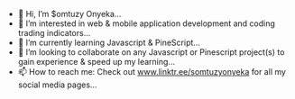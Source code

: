 - 👋 Hi, I’m $omtuzy Onyeka...
- 👀 I’m interested in web & mobile application development and coding trading indicators...
- 🌱 I’m currently learning Javascript & PineScript...
- 💞️ I’m looking to collaborate on any Javascript or Pinescript project(s) to gain experience & speed up my learning...
- 📫 How to reach me: Check out www.linktr.ee/somtuzyonyeka for all my social media pages...

<!---
Somtuzy/Somtuzy is a ✨ special ✨ repository because its `README.md` (this file) appears on your GitHub profile.
You can click the Preview link to take a look at your changes.
--->
